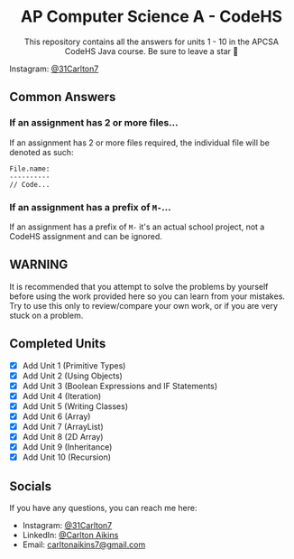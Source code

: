 <h1 align="center">AP Computer Science A - CodeHS</h1><p align="center">This repository contains all the answers for units 1 - 10 in the APCSA CodeHS Java course. Be sure to leave a star 🌟</p>

Instagram: [@31Carlton7](https://www.instagram.com/31carlton7/)


## Common Answers
### If an assignment has 2 or more files...
If an assignment has 2 or more files required, the individual file will be denoted as such:

```
File.name:
----------
// Code...
```

### If an assignment has a prefix of `M-`...
If an assignment has a prefix of `M-` it's an actual school project, not a CodeHS assignment and can be ignored.

## WARNING

It is recommended that you attempt to solve the problems by yourself before using the work provided here so you can learn from your mistakes. Try to use this only to review/compare your own work, or if you are very stuck on a problem.


## Completed Units
- [X] Add Unit 1 (Primitive Types)
- [X] Add Unit 2 (Using Objects)
- [X] Add Unit 3 (Boolean Expressions and IF Statements)
- [X] Add Unit 4 (Iteration)
- [X] Add Unit 5 (Writing Classes)
- [X] Add Unit 6 (Array)
- [X] Add Unit 7 (ArrayList)
- [X] Add Unit 8 (2D Array)
- [X] Add Unit 9 (Inheritance)
- [X] Add Unit 10 (Recursion)

## Socials
If you have any questions, you can reach me here:

- Instagram: [@31Carlton7](https://www.instagram.com/31carlton7/)
- LinkedIn: [@Carlton Aikins](https://www.linkedin.com/in/carlton-aikins-a34a14226/)
- Email: carltonaikins7@gmail.com
